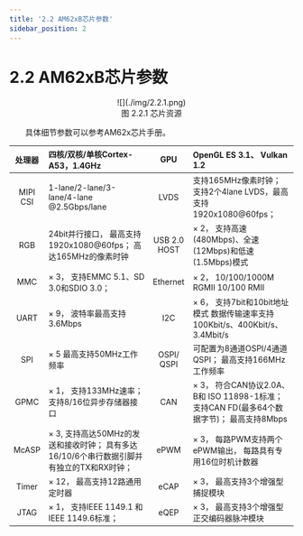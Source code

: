 ```yaml
---
title: '2.2 AM62xB芯片参数'
sidebar_position: 2
---
```


# 2.2 AM62xB芯片参数

<center>
![](./img/2.2.1.png)<br />
图 2.2.1 芯片资源
</center>

&emsp;&emsp;具体细节参数可以参考AM62x芯片手册。



| 处理器   | 四核/双核/单核Cortex-A53，1.4GHz                             | GPU          | OpenGL ES 3.1、 Vulkan 1.2                                   |
| :------: | :----------------------------------------------------------- | :----------: | :----------------------------------------------------------- |
| MIPI CSI | 1-lane/2-lane/3-lane/4-lane  @2.5Gbps/lane                   | LVDS         | 支持165MHz像素时钟；  支持2个4lane  LVDS，最高支持1920x1080@60fps； |
| RGB      | 24bit并行接口，  最高支持1920x1080@60fps；  高达165MHz的像素时钟 | USB 2.0 HOST | × 2，  支持高速(480Mbps)、全速(12Mbps)和低速(1.5Mbps)模式    |
| MMC      | × 3，  支持EMMC 5.1、SD  3.0和SDIO 3.0；                     | Ethernet     | × 2，  10/100/1000M RGMII  10/100 RMII                       |
| UART     | × 9，  波特率最高支持3.6Mbps                                 | I2C          | × 6，  支持7bit和10bit地址模式  数据传输速率支持100Kbit/s、400Kbit/s、3.4Mbit/s |
| SPI      | × 5  最高支持50MHz工作频率                                   | OSPI/  QSPI  | 可配置为8通道OSPI/4通道QSPI；  最高支持166MHz工作频率        |
| GPMC     | × 1，  支持133MHz速率；  支持8/16位异步存储器接口            | CAN          | × 3，  符合CAN协议2.0A、B和  ISO 11898-1标准；  支持CAN FD(最多64个数据字节)；  最高支持8Mbps |
| McASP    | × 3,  支持高达50MHz的发送和接收时钟；  具有多达16/10/6个串行数据引脚并有独立的TX和RX时钟； | ePWM         | × 3，  每路PWM支持两个ePWM输出，  每路具有专用16位时机计数器 |
| Timer    | × 12，  最高支持12路通用定时器                               | eCAP         | × 3，  最高支持3个增强型捕捉模块                             |
| JTAG     | × 1，  支持IEEE 1149.1 和IEEE 1149.6标准；                   | eQEP         | × 3，  最高支持3个增强型正交编码器脉冲模块                   |

